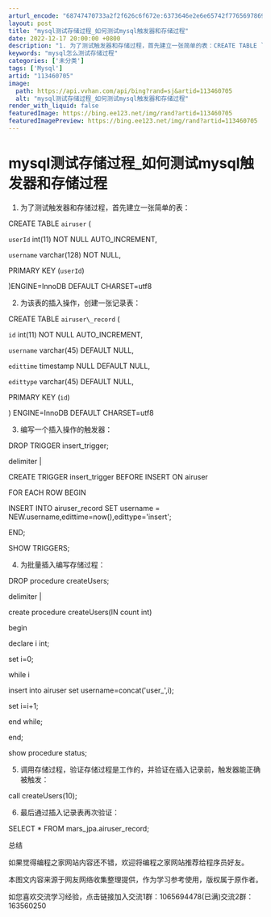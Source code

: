 ```yaml
---
arturl_encode: "68747470733a2f2f626c6f672e:6373646e2e6e65742f77656978696e5f33353733333538362f:61727469636c652f64657461696c732f313133343630373035"
layout: post
title: "mysql测试存储过程_如何测试mysql触发器和存储过程"
date: 2022-12-17 20:00:00 +0800
description: "1. 为了测试触发器和存储过程，首先建立一张简单的表：CREATE TABLE `airuser` "
keywords: "mysql怎么测试存储过程"
categories: ['未分类']
tags: ['Mysql']
artid: "113460705"
image:
  path: https://api.vvhan.com/api/bing?rand=sj&artid=113460705
  alt: "mysql测试存储过程_如何测试mysql触发器和存储过程"
render_with_liquid: false
featuredImage: https://bing.ee123.net/img/rand?artid=113460705
featuredImagePreview: https://bing.ee123.net/img/rand?artid=113460705
---
```


# mysql测试存储过程\_如何测试mysql触发器和存储过程

1. 为了测试触发器和存储过程，首先建立一张简单的表：

CREATE TABLE `airuser` (

`userId` int(11) NOT NULL AUTO\_INCREMENT,

`username` varchar(128) NOT NULL,

PRIMARY KEY (`userId`)

)ENGINE=InnoDB DEFAULT CHARSET=utf8

2. 为该表的插入操作，创建一张记录表：

CREATE TABLE `airuser\_record` (

`id` int(11) NOT NULL AUTO\_INCREMENT,

`username` varchar(45) DEFAULT NULL,

`edittime` timestamp NULL DEFAULT NULL,

`edittype` varchar(45) DEFAULT NULL,

PRIMARY KEY (`id`)

) ENGINE=InnoDB DEFAULT CHARSET=utf8

3. 编写一个插入操作的触发器：

DROP TRIGGER insert\_trigger;

delimiter |

CREATE TRIGGER insert\_trigger BEFORE INSERT ON airuser

FOR EACH ROW BEGIN

INSERT INTO airuser\_record SET username = NEW.username,edittime=now(),edittype='insert';

END;

SHOW TRIGGERS;

4. 为批量插入编写存储过程：

DROP procedure createUsers;

delimiter |

create procedure createUsers(IN count int)

begin

declare i int;

set i=0;

while i

insert into airuser set username=concat('user\_',i);

set i=i+1;

end while;

end;

show procedure status;

5. 调用存储过程，验证存储过程是工作的，并验证在插入记录前，触发器能正确被触发：

call createUsers(10);

6. 最后通过插入记录表再次验证：

SELECT \* FROM mars\_jpa.airuser\_record;

总结

如果觉得编程之家网站内容还不错，欢迎将编程之家网站推荐给程序员好友。

本图文内容来源于网友网络收集整理提供，作为学习参考使用，版权属于原作者。

如您喜欢交流学习经验，点击链接加入交流1群：1065694478(已满)交流2群：163560250